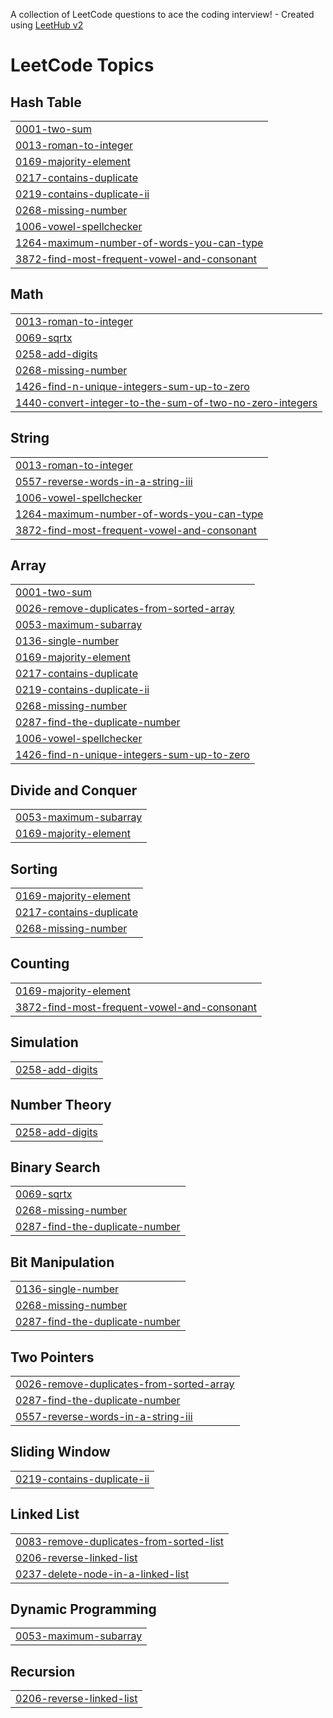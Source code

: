 A collection of LeetCode questions to ace the coding interview! - Created using [LeetHub v2](https://github.com/arunbhardwaj/LeetHub-2.0)
<!---LeetCode Topics Start-->
# LeetCode Topics
## Hash Table
|  |
| ------- |
| [0001-two-sum](https://github.com/nikhitadasari26/Leetcode/tree/master/0001-two-sum) |
| [0013-roman-to-integer](https://github.com/nikhitadasari26/Leetcode/tree/master/0013-roman-to-integer) |
| [0169-majority-element](https://github.com/nikhitadasari26/Leetcode/tree/master/0169-majority-element) |
| [0217-contains-duplicate](https://github.com/nikhitadasari26/Leetcode/tree/master/0217-contains-duplicate) |
| [0219-contains-duplicate-ii](https://github.com/nikhitadasari26/Leetcode/tree/master/0219-contains-duplicate-ii) |
| [0268-missing-number](https://github.com/nikhitadasari26/Leetcode/tree/master/0268-missing-number) |
| [1006-vowel-spellchecker](https://github.com/nikhitadasari26/Leetcode/tree/master/1006-vowel-spellchecker) |
| [1264-maximum-number-of-words-you-can-type](https://github.com/nikhitadasari26/Leetcode/tree/master/1264-maximum-number-of-words-you-can-type) |
| [3872-find-most-frequent-vowel-and-consonant](https://github.com/nikhitadasari26/Leetcode/tree/master/3872-find-most-frequent-vowel-and-consonant) |
## Math
|  |
| ------- |
| [0013-roman-to-integer](https://github.com/nikhitadasari26/Leetcode/tree/master/0013-roman-to-integer) |
| [0069-sqrtx](https://github.com/nikhitadasari26/Leetcode/tree/master/0069-sqrtx) |
| [0258-add-digits](https://github.com/nikhitadasari26/Leetcode/tree/master/0258-add-digits) |
| [0268-missing-number](https://github.com/nikhitadasari26/Leetcode/tree/master/0268-missing-number) |
| [1426-find-n-unique-integers-sum-up-to-zero](https://github.com/nikhitadasari26/Leetcode/tree/master/1426-find-n-unique-integers-sum-up-to-zero) |
| [1440-convert-integer-to-the-sum-of-two-no-zero-integers](https://github.com/nikhitadasari26/Leetcode/tree/master/1440-convert-integer-to-the-sum-of-two-no-zero-integers) |
## String
|  |
| ------- |
| [0013-roman-to-integer](https://github.com/nikhitadasari26/Leetcode/tree/master/0013-roman-to-integer) |
| [0557-reverse-words-in-a-string-iii](https://github.com/nikhitadasari26/Leetcode/tree/master/0557-reverse-words-in-a-string-iii) |
| [1006-vowel-spellchecker](https://github.com/nikhitadasari26/Leetcode/tree/master/1006-vowel-spellchecker) |
| [1264-maximum-number-of-words-you-can-type](https://github.com/nikhitadasari26/Leetcode/tree/master/1264-maximum-number-of-words-you-can-type) |
| [3872-find-most-frequent-vowel-and-consonant](https://github.com/nikhitadasari26/Leetcode/tree/master/3872-find-most-frequent-vowel-and-consonant) |
## Array
|  |
| ------- |
| [0001-two-sum](https://github.com/nikhitadasari26/Leetcode/tree/master/0001-two-sum) |
| [0026-remove-duplicates-from-sorted-array](https://github.com/nikhitadasari26/Leetcode/tree/master/0026-remove-duplicates-from-sorted-array) |
| [0053-maximum-subarray](https://github.com/nikhitadasari26/Leetcode/tree/master/0053-maximum-subarray) |
| [0136-single-number](https://github.com/nikhitadasari26/Leetcode/tree/master/0136-single-number) |
| [0169-majority-element](https://github.com/nikhitadasari26/Leetcode/tree/master/0169-majority-element) |
| [0217-contains-duplicate](https://github.com/nikhitadasari26/Leetcode/tree/master/0217-contains-duplicate) |
| [0219-contains-duplicate-ii](https://github.com/nikhitadasari26/Leetcode/tree/master/0219-contains-duplicate-ii) |
| [0268-missing-number](https://github.com/nikhitadasari26/Leetcode/tree/master/0268-missing-number) |
| [0287-find-the-duplicate-number](https://github.com/nikhitadasari26/Leetcode/tree/master/0287-find-the-duplicate-number) |
| [1006-vowel-spellchecker](https://github.com/nikhitadasari26/Leetcode/tree/master/1006-vowel-spellchecker) |
| [1426-find-n-unique-integers-sum-up-to-zero](https://github.com/nikhitadasari26/Leetcode/tree/master/1426-find-n-unique-integers-sum-up-to-zero) |
## Divide and Conquer
|  |
| ------- |
| [0053-maximum-subarray](https://github.com/nikhitadasari26/Leetcode/tree/master/0053-maximum-subarray) |
| [0169-majority-element](https://github.com/nikhitadasari26/Leetcode/tree/master/0169-majority-element) |
## Sorting
|  |
| ------- |
| [0169-majority-element](https://github.com/nikhitadasari26/Leetcode/tree/master/0169-majority-element) |
| [0217-contains-duplicate](https://github.com/nikhitadasari26/Leetcode/tree/master/0217-contains-duplicate) |
| [0268-missing-number](https://github.com/nikhitadasari26/Leetcode/tree/master/0268-missing-number) |
## Counting
|  |
| ------- |
| [0169-majority-element](https://github.com/nikhitadasari26/Leetcode/tree/master/0169-majority-element) |
| [3872-find-most-frequent-vowel-and-consonant](https://github.com/nikhitadasari26/Leetcode/tree/master/3872-find-most-frequent-vowel-and-consonant) |
## Simulation
|  |
| ------- |
| [0258-add-digits](https://github.com/nikhitadasari26/Leetcode/tree/master/0258-add-digits) |
## Number Theory
|  |
| ------- |
| [0258-add-digits](https://github.com/nikhitadasari26/Leetcode/tree/master/0258-add-digits) |
## Binary Search
|  |
| ------- |
| [0069-sqrtx](https://github.com/nikhitadasari26/Leetcode/tree/master/0069-sqrtx) |
| [0268-missing-number](https://github.com/nikhitadasari26/Leetcode/tree/master/0268-missing-number) |
| [0287-find-the-duplicate-number](https://github.com/nikhitadasari26/Leetcode/tree/master/0287-find-the-duplicate-number) |
## Bit Manipulation
|  |
| ------- |
| [0136-single-number](https://github.com/nikhitadasari26/Leetcode/tree/master/0136-single-number) |
| [0268-missing-number](https://github.com/nikhitadasari26/Leetcode/tree/master/0268-missing-number) |
| [0287-find-the-duplicate-number](https://github.com/nikhitadasari26/Leetcode/tree/master/0287-find-the-duplicate-number) |
## Two Pointers
|  |
| ------- |
| [0026-remove-duplicates-from-sorted-array](https://github.com/nikhitadasari26/Leetcode/tree/master/0026-remove-duplicates-from-sorted-array) |
| [0287-find-the-duplicate-number](https://github.com/nikhitadasari26/Leetcode/tree/master/0287-find-the-duplicate-number) |
| [0557-reverse-words-in-a-string-iii](https://github.com/nikhitadasari26/Leetcode/tree/master/0557-reverse-words-in-a-string-iii) |
## Sliding Window
|  |
| ------- |
| [0219-contains-duplicate-ii](https://github.com/nikhitadasari26/Leetcode/tree/master/0219-contains-duplicate-ii) |
## Linked List
|  |
| ------- |
| [0083-remove-duplicates-from-sorted-list](https://github.com/nikhitadasari26/Leetcode/tree/master/0083-remove-duplicates-from-sorted-list) |
| [0206-reverse-linked-list](https://github.com/nikhitadasari26/Leetcode/tree/master/0206-reverse-linked-list) |
| [0237-delete-node-in-a-linked-list](https://github.com/nikhitadasari26/Leetcode/tree/master/0237-delete-node-in-a-linked-list) |
## Dynamic Programming
|  |
| ------- |
| [0053-maximum-subarray](https://github.com/nikhitadasari26/Leetcode/tree/master/0053-maximum-subarray) |
## Recursion
|  |
| ------- |
| [0206-reverse-linked-list](https://github.com/nikhitadasari26/Leetcode/tree/master/0206-reverse-linked-list) |
<!---LeetCode Topics End-->